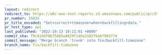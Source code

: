 ```yaml
---
layout: redirect
redirect_to: https://a8c-woo-test-reports.s3.amazonaws.com/public/pr/35033/api/index.html
pr_number: 35033
pr_title_encoded: "Set+correct+timezone+when+backfilling+data."
pr_test_type: api
last_published: "2022-10-13 10:11:01 +0000"
commit_sha: f9c419df8675465a4829f146e2182f6ab7993774
commit_message: "Merge branch 'trunk' into fix/backfill-timezone"
branch_name: fix/backfill-timezone
---
```

